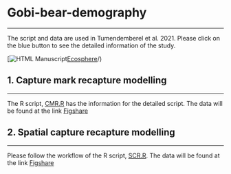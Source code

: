 # **Gobi-bear-demography**
----------------
The script and data are used in Tumendemberel et al. 2021. Please click on the blue button to see the detailed information of the study.
 <!-- usage note: edit the H1 title above to personalize the manuscript -->
[![HTML Manuscript](https://img.shields.io/badge/manuscript-HTML-blue.svg)[Ecosphere](https://esajournals-onlinelibrary-wiley-com.libproxy.uwyo.edu/doi/full/10.1002/ecs2.3696)/)


## **1. Capture mark recapture modelling**
----------------
The R script, [CMR.R](https://github.com/odko2008/Gobi-bear-demography/tree/main/Scripts) has the information for the detailed script.  The data will be found at the link [Figshare](https://figshare.com/articles/dataset/Demography_of_Gobi_bears/14776206)


## **2. Spatial capture recapture modelling**
----------------
Please follow the workflow of the R script, [SCR.R](https://github.com/odko2008/Gobi-bear-demography/tree/main/Scripts). The data will be found at the link [Figshare](https://figshare.com/articles/dataset/Demography_of_Gobi_bears/14776206)
